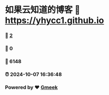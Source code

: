 # 如果云知道的博客 :link: https://yhycc1.github.io 
### :page_facing_up: [2](https://yhycc1.github.io/tag.html) 
### :speech_balloon: 0 
### :hibiscus: 6148 
### :alarm_clock: 2024-10-07 16:36:48 
### Powered by :heart: [Gmeek](https://github.com/Meekdai/Gmeek)
